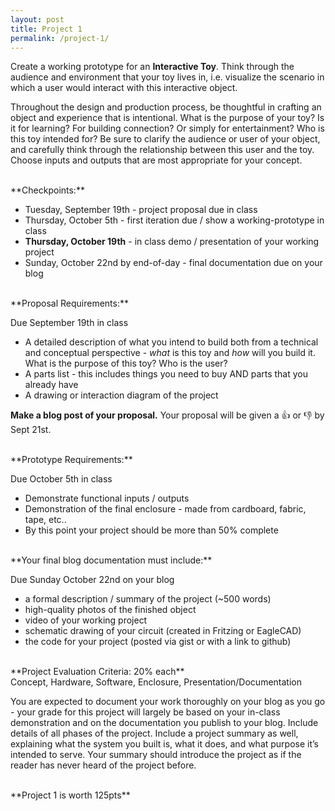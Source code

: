 ```yaml
---
layout: post
title: Project 1
permalink: /project-1/
---
```


Create a working prototype for an **Interactive Toy**. Think through the audience and environment that your toy lives in, i.e. visualize the scenario in which a user would interact with this interactive object.

Throughout the design and production process, be thoughtful in crafting an object and experience that is intentional. What is the purpose of your toy? Is it for learning? For building connection? Or simply for entertainment? Who is this toy intended for? Be sure to clarify the audience or user of your object, and carefully think through the relationship between this user and the toy. Choose inputs and outputs that are most appropriate for your concept.


<br>
**Checkpoints:**

- Tuesday, September 19th - project proposal due in class
- Thursday, October 5th - first iteration due / show a working-prototype in class
- **Thursday, October 19th** - in class demo / presentation of your working project
- Sunday, October 22nd by end-of-day - final documentation due on your blog

<br>
**Proposal Requirements:**

<span class="highlight">Due September 19th in class</span>

- A detailed description of what you intend to build both from a technical and conceptual perspective - *what* is this toy and *how* will you build it. What is the purpose of this toy? Who is the user?
- A parts list - this includes things you need to buy AND parts that you already have
- A drawing or interaction diagram of the project

**Make a blog post of your proposal.** Your proposal will be given a 👍 or 👎 by Sept 21st. 

<br>
**Prototype Requirements:**

<span class="highlight">Due October 5th in class</span>

- Demonstrate functional inputs / outputs
- Demonstration of the final enclosure - made from cardboard, fabric, tape, etc..
- By this point your project should be more than 50% complete

<br>
**Your final blog documentation must include:**

<span class="highlight">Due Sunday October 22nd on your blog</span>

+ a formal description / summary of the project (~500 words)
+ high-quality photos of the finished object
+ video of your working project
+ schematic drawing of your circuit (created in Fritzing or EagleCAD)
+ the code for your project (posted via gist or with a link to github)

<br>
**Project Evaluation Criteria: 20% each** <br>
Concept, Hardware, Software, Enclosure, Presentation/Documentation <br>

You are expected to document your work thoroughly on your blog as you go - your grade for this project will largely be based on your in-class demonstration and on the documentation you publish to your blog. Include details of all phases of the project. Include a project summary as well, explaining what the system you built is, what it does, and what purpose it’s intended to serve. Your summary should introduce the project as if the reader has never heard of the project before.

<br>
**Project 1 is worth 125pts**
